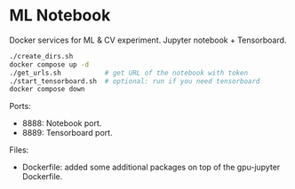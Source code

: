 # ML Notebook

Docker services for ML & CV experiment. Jupyter notebook + Tensorboard.

```bash
./create_dirs.sh
docker compose up -d
./get_urls.sh           # get URL of the notebook with token
./start_tensorboard.sh  # optional: run if you need tensorboard
docker compose down
```

Ports:

- 8888: Notebook port.
- 8889: Tensorboard port.

Files:

- Dockerfile: added some additional packages on top of the gpu-jupyter Dockerfile.
